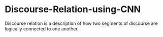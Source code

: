 # Discourse-Relation-using-CNN

Discourse relation is a description of how two segments of discourse are logically connected to one another.

